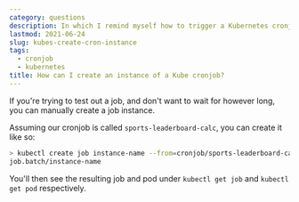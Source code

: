 ```yaml
---
category: questions
description: In which I remind myself how to trigger a Kubernetes cronjob on demand
lastmod: 2021-06-24
slug: kubes-create-cron-instance
tags:
  - cronjob
  - kubernetes
title: How can I create an instance of a Kube cronjob?
---
```

If you're trying to test out a job, and don't want to wait for however long, you can manually create a job instance.

Assuming our cronjob is called `sports-leaderboard-calc`, you can create it like so:

```bash
> kubectl create job instance-name --from=cronjob/sports-leaderboard-calc
job.batch/instance-name
```

You'll then see the resulting job and pod under `kubectl get job` and `kubectl get pod` respectively.
